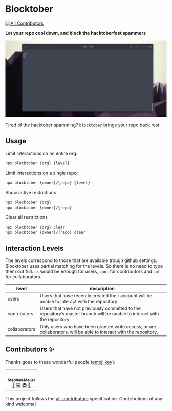 # Blocktober

<!-- ALL-CONTRIBUTORS-BADGE:START - Do not remove or modify this section -->

[![All Contributors](https://img.shields.io/badge/all_contributors-1-orange.svg?style=flat-square)](#contributors-)

<!-- ALL-CONTRIBUTORS-BADGE:END -->

**Let your repo cool down, and block the hacktoberfest spammers**

![animation of blocktober](./docs/blocktober.gif)

Tired of the hacktober spamming? `blocktober` brings your repo back rest.

## Usage

Limit interactions on an entire org:

```shell
npx blocktober {org} {level}
```

Limit interactions on a single repo:

```shell
npx blocktober {owner}/{repo} {level}
```

Show active restrictions

```shell
npx blocktober {org}
npx blocktober {owner}/{repo}
```

Clear all restrictions

```shell
npx blocktober {org} clear
npx blocktober {owner}/{repo} clear
```

## Interaction Levels

The levels correspond to those that are available trough github settings. Blocktober uses partial matching for the levels. So there is no need to type them out full. `us` would be enough for users, `cont` for contributors and `col` for collaborators.

| level         | description                                                                                                                |
| ------------- | -------------------------------------------------------------------------------------------------------------------------- |
| users         | Users that have recently created their account will be unable to interact with the repository.                             |
| contributors  | Users that have not previously committed to the repository’s master branch will be unable to interact with the repository. |
| collaborators | Only users who have been granted write access, or are collaborators, will be able to interact with the repository.         |

## Contributors ✨

Thanks goes to these wonderful people ([emoji key](https://allcontributors.org/docs/en/emoji-key)):

<!-- ALL-CONTRIBUTORS-LIST:START - Do not remove or modify this section -->
<!-- prettier-ignore-start -->
<!-- markdownlint-disable -->
<table>
  <tr>
    <td align="center"><a href="https://github.com/smeijer"><img src="https://avatars1.githubusercontent.com/u/1196524?v=4" width="100px;" alt=""/><br /><sub><b>Stephan Meijer</b></sub></a><br /><a href="#ideas-smeijer" title="Ideas, Planning, & Feedback">🤔</a> <a href="https://github.com/smeijer/blocktober/commits?author=smeijer" title="Code">💻</a> <a href="#infra-smeijer" title="Infrastructure (Hosting, Build-Tools, etc)">🚇</a> <a href="#maintenance-smeijer" title="Maintenance">🚧</a></td>
  </tr>
</table>

<!-- markdownlint-enable -->
<!-- prettier-ignore-end -->

<!-- ALL-CONTRIBUTORS-LIST:END -->

This project follows the [all-contributors](https://github.com/all-contributors/all-contributors) specification. Contributions of any kind welcome!
